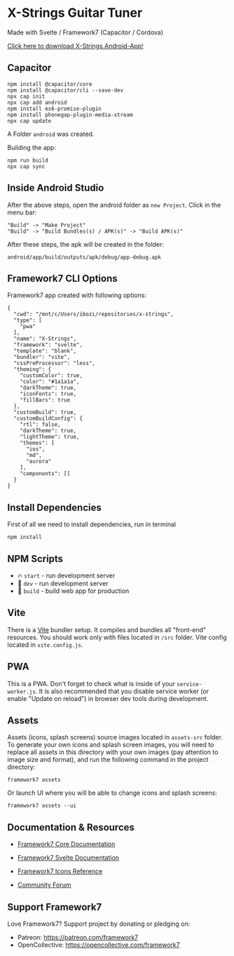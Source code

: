 # X-Strings Guitar Tuner
Made with Svelte / Framework7 (Capacitor / Cordova)

[Click here to download X-Strings Android-App!](https://ivosdc.github.io/x-strings/build/x-strings.apk)

## Capacitor
```
npm install @capacitor/core
npm install @capacitor/cli --save-dev
npx cap init
npx cap add android
npm install es6-promise-plugin
npm install phonegap-plugin-media-stream
npx cap update
```
A Folder `android` was created.

Building the app:
```
npm run build
npx cap sync
```

## Inside Android Studio

After the above steps, open the android folder as `new Project`.
Click in the menu bar:
```
"Build" -> "Make Project"
"Build" -> "Build Bundles(s) / APK(s)" -> "Build APK(s)"
```

After these steps, the apk will be created in the folder:
```
android/app/build/outputs/apk/debug/app-debug.apk
```




## Framework7 CLI Options

Framework7 app created with following options:

```
{
  "cwd": "/mnt/c/Users/ibozi/repositories/x-strings",
  "type": [
    "pwa"
  ],
  "name": "X-Strings",
  "framework": "svelte",
  "template": "blank",
  "bundler": "vite",
  "cssPreProcessor": "less",
  "theming": {
    "customColor": true,
    "color": "#1a1a1a",
    "darkTheme": true,
    "iconFonts": true,
    "fillBars": true
  },
  "customBuild": true,
  "customBuildConfig": {
    "rtl": false,
    "darkTheme": true,
    "lightTheme": true,
    "themes": [
      "ios",
      "md",
      "aurora"
    ],
    "components": []
  }
}
```

## Install Dependencies

First of all we need to install dependencies, run in terminal
```
npm install
```

## NPM Scripts

* 🔥 `start` - run development server
* 🔧 `dev` - run development server
* 🔧 `build` - build web app for production

## Vite

There is a [Vite](https://vitejs.dev) bundler setup. It compiles and bundles all "front-end" resources. You should work only with files located in `/src` folder. Vite config located in `vite.config.js`.

## PWA

This is a PWA. Don't forget to check what is inside of your `service-worker.js`. It is also recommended that you disable service worker (or enable "Update on reload") in browser dev tools during development.
## Assets

Assets (icons, splash screens) source images located in `assets-src` folder. To generate your own icons and splash screen images, you will need to replace all assets in this directory with your own images (pay attention to image size and format), and run the following command in the project directory:

```
framework7 assets
```

Or launch UI where you will be able to change icons and splash screens:

```
framework7 assets --ui
```



## Documentation & Resources

* [Framework7 Core Documentation](https://framework7.io/docs/)


* [Framework7 Svelte Documentation](https://framework7.io/svelte/)
* [Framework7 Icons Reference](https://framework7.io/icons/)
* [Community Forum](https://forum.framework7.io)

## Support Framework7

Love Framework7? Support project by donating or pledging on:
- Patreon: https://patreon.com/framework7
- OpenCollective: https://opencollective.com/framework7
